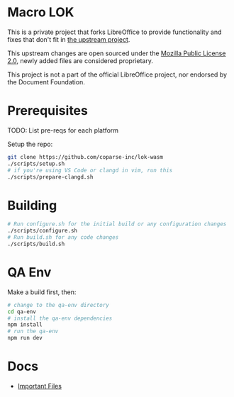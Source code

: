 # Macro LOK

This is a private project that forks LibreOffice to provide functionality and fixes that don't fit in [the upstream project](https://github.com/LibreOffice/core).

This upstream changes are open sourced under the [Mozilla Public License 2.0](LICENSE), newly added files are considered proprietary.

This project is not a part of the official LibreOffice project, nor endorsed by the Document Foundation.

# Prerequisites

TODO: List pre-reqs for each platform

Setup the repo:
```bash
git clone https://github.com/coparse-inc/lok-wasm
./scripts/setup.sh
# if you're using VS Code or clangd in vim, run this
./scripts/prepare-clangd.sh
```

# Building

```bash
# Run configure.sh for the initial build or any configuration changes
./scripts/configure.sh
# Run build.sh for any code changes
./scripts/build.sh
```

# QA Env

Make a build first, then:

```bash
# change to the qa-env directory
cd qa-env
# install the qa-env dependencies
npm install
# run the qa-env
npm run dev
```

# Docs

- [Important Files](./important_files.md)
